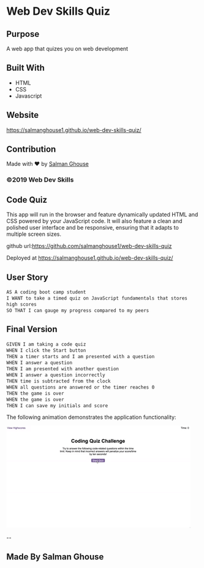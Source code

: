 # Web Dev Skills Quiz

## Purpose
A web app that quizes you on web development

## Built With
* HTML
* CSS
* Javascript

## Website
https://salmanghouse1.github.io/web-dev-skills-quiz/

## Contribution
Made with ❤️ by [Salman Ghouse](http://www.salmanwebdeveloper.com)

### ©️2019 Web Dev Skills 

## Code Quiz

This app will run in the browser and feature dynamically updated HTML and CSS powered by your JavaScript code. It will also feature a clean and polished user interface and be responsive, ensuring that it adapts to multiple screen sizes.

github url:https://github.com/salmanghouse1/web-dev-skills-quiz

Deployed at https://salmanghouse1.github.io/web-dev-skills-quiz/

## User Story

```
AS A coding boot camp student
I WANT to take a timed quiz on JavaScript fundamentals that stores high scores
SO THAT I can gauge my progress compared to my peers
```

## Final Version

```
GIVEN I am taking a code quiz
WHEN I click the Start button
THEN a timer starts and I am presented with a question
WHEN I answer a question
THEN I am presented with another question
WHEN I answer a question incorrectly
THEN time is subtracted from the clock
WHEN all questions are answered or the timer reaches 0
THEN the game is over
WHEN the game is over
THEN I can save my initials and score
```

The following animation demonstrates the application functionality:

![Demonstration of the Coding Quiz Challenge.](./Assets/screenshot-demo.gif)


--

## Made By Salman Ghouse




 
